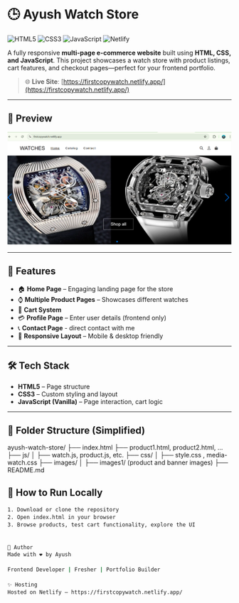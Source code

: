 # 🕒 Ayush Watch Store
![HTML5](https://img.shields.io/badge/HTML5-E34F26?style=for-the-badge&logo=html5&logoColor=white)
![CSS3](https://img.shields.io/badge/CSS3-1572B6?style=for-the-badge&logo=css3&logoColor=white)
![JavaScript](https://img.shields.io/badge/JavaScript-F7DF1E?style=for-the-badge&logo=javascript&logoColor=black)
![Netlify](https://img.shields.io/badge/Hosted_on-Netlify-00C7B7?style=for-the-badge&logo=netlify&logoColor=white)


A fully responsive **multi-page e-commerce website** built using **HTML, CSS, and JavaScript**. This project showcases a watch store with product listings, cart features, and checkout pages—perfect for your frontend portfolio.

> 🌐 **Live Site**: [https://firstcopywatch.netlify.app/](https://firstcopywatch.netlify.app/)

---

## 📸 Preview

![screenshot](images1/watch-preview.png) <!-- Replace with your actual image path or remove this line -->

---

## 🚀 Features

- 🏠 **Home Page** – Engaging landing page for the store
- ⌚ **Multiple Product Pages** – Showcases different watches
- 🛒 **Cart System** 
- 💳 **Profile Page** – Enter user details (frontend only)
- 📞 **Contact Page** - direct contact with me
- 📱 **Responsive Layout** – Mobile & desktop friendly

---

## 🛠️ Tech Stack

- **HTML5** – Page structure
- **CSS3** – Custom styling and layout
- **JavaScript (Vanilla)** – Page interaction, cart logic

---

## 📁 Folder Structure (Simplified)

ayush-watch-store/
├── index.html
├── product1.html, product2.html, ...
├── js/
│ ├── watch.js, product.js, etc.
├── css/
│ ├── style.css , media-watch.css
├── images/
│ ├── images1/ (product and banner images)
├── README.md

## 🧪 How to Run Locally

```bash
1. Download or clone the repository
2. Open index.html in your browser
3. Browse products, test cart functionality, explore the UI


📢 Author
Made with ❤️ by Ayush

Frontend Developer | Fresher | Portfolio Builder

✨ Hosting
Hosted on Netlify – https://firstcopywatch.netlify.app/
